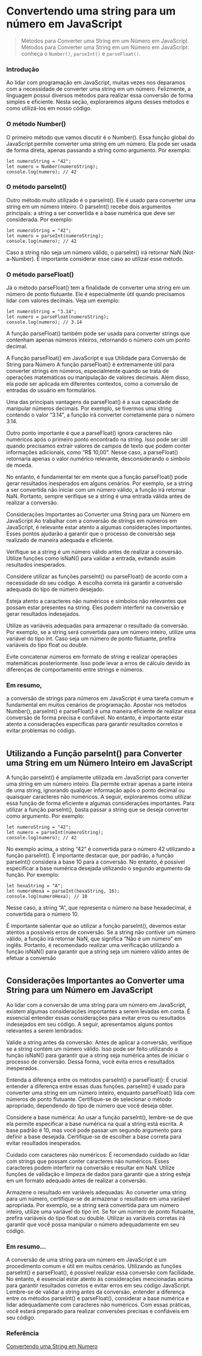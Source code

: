 
# Convertendo uma string para um número em JavaScript


> Métodos para Converter uma String em um Número em JavaScript.
> Métodos para Converter uma String em um Número em JavaScript: conheça o `Number()`, `parseInt()` e `parseFloat()`.

### Introdução
Ao lidar com programação em JavaScript, muitas vezes nos deparamos com a necessidade de converter uma string em um número. Felizmente, a linguagem possui diversos métodos para realizar essa conversão de forma simples e eficiente. Nesta seção, exploraremos alguns desses métodos e como utilizá-los em nosso código.


### O método Number()
O primeiro método que vamos discutir é o Number(). Essa função global do JavaScript permite converter uma string em um número. Ela pode ser usada de forma direta, apenas passando a string como argumento. Por exemplo:
```
let numeroString = "42";
let numero = Number(numeroString);
console.log(numero); // 42
```

### O método parseInt()
Outro método muito utilizado é o parseInt(). Ele é usado para converter uma string em um número inteiro. O parseInt() recebe dois argumentos principais: a string a ser convertida e a base numérica que deve ser considerada. Por exemplo:
```
let numeroString = "42";
let numero = parseInt(numeroString);
console.log(numero); // 42
```
Caso a string não seja um número válido, o parseInt() irá retornar NaN (Not-a-Number). É importante considerar esse caso ao utilizar esse método.


### O método parseFloat()
Já o método parseFloat() tem a finalidade de converter uma string em um número de ponto flutuante. Ele é especialmente útil quando precisamos lidar com valores decimais. Veja um exemplo:
```
let numeroString = "3.14";
let numero = parseFloat(numeroString);
console.log(numero); // 3.14
```
A função parseFloat() também pode ser usada para converter strings que contenham apenas números inteiros, retornando o número com um ponto decimal.

A Função parseFloat() em JavaScript e sua Utilidade para Conversão de String para Número
A função parseFloat() é extremamente útil para converter strings em números, especialmente quando se trata de operações matemáticas ou manipulação de valores decimais. Além disso, ela pode ser aplicada em diferentes contextos, como a conversão de entradas do usuário em formulários.

Uma das principais vantagens da parseFloat() é a sua capacidade de manipular números decimais. Por exemplo, se tivermos uma string contendo o valor “3.14”, a função irá converter corretamente para o número 3.14.

Outro ponto importante é que a parseFloat() ignora caracteres não numéricos após o primeiro ponto encontrado na string. Isso pode ser útil quando precisamos extrair valores de campos de texto que podem conter informações adicionais, como “R$ 10,00”. Nesse caso, a parseFloat() retornaria apenas o valor numérico relevante, desconsiderando o símbolo de moeda.

No entanto, é fundamental ter em mente que a função parseFloat() pode gerar resultados inesperados em alguns cenários. Por exemplo, se a string a ser convertida não iniciar com um número válido, a função irá retornar NaN. Portanto, sempre verifique se a string é uma entrada válida antes de realizar a conversão.


Considerações Importantes ao Converter uma String para um Número em JavaScript
Ao trabalhar com a conversão de strings em números em JavaScript, é relevante estar atento a algumas considerações importantes. Esses pontos ajudarão a garantir que o processo de conversão seja realizado de maneira adequada e eficiente.

Verifique se a string é um número válido antes de realizar a conversão. Utilize funções como isNaN() para validar a entrada, evitando assim resultados inesperados.

Considere utilizar as funções parseInt() ou parseFloat() de acordo com a necessidade do seu código. A escolha correta irá garantir a conversão adequada do tipo de número desejado.

Esteja atento a caracteres não numéricos e símbolos não relevantes que possam estar presentes na string. Eles podem interferir na conversão e gerar resultados indesejados.

Utilize as variáveis adequadas para armazenar o resultado da conversão. Por exemplo, se a string será convertida para um número inteiro, utilize uma variável do tipo int. Caso seja um número de ponto flutuante, prefira variáveis do tipo float ou double.

Evite concatenar números em formato de string e realizar operações matemáticas posteriormente. Isso pode levar a erros de cálculo devido às diferenças de comportamento entre strings e números.

### Em resumo, 
a conversão de strings para números em JavaScript é uma tarefa comum e fundamental em muitos cenários de programação. Apostar nos métodos Number(), parseInt() e parseFloat() é uma maneira eficiente de realizar essa conversão de forma precisa e confiável. No entanto, é importante estar atento a considerações específicas para garantir resultados corretos e evitar problemas no código.
#

## Utilizando a Função parseInt() para Converter uma String em um Número Inteiro em JavaScript

A função parseInt() é amplamente utilizada em JavaScript para converter uma string em um número inteiro. Ela permite extrair apenas a parte inteira de uma string, ignorando qualquer informação após o ponto decimal ou quaisquer caracteres não numéricos. A seguir, exploraremos como utilizar essa função de forma eficiente e algumas considerações importantes.
Para utilizar a função parseInt(), basta passar a string que se deseja converter como argumento. Por exemplo:
```
let numeroString = "42";
let numero = parseInt(numeroString);
console.log(numero); // 42
```

No exemplo acima, a string “42” é convertida para o número 42 utilizando a função parseInt(). É importante destacar que, por padrão, a função parseInt() considera a base 10 para a conversão.
No entanto, é possível especificar a base numérica desejada utilizando o segundo argumento da função. Por exemplo:
```
let hexaString = "A";
let numeroHexa = parseInt(hexaString, 16);
console.log(numeroHexa); // 10
```
Nesse caso, a string “A”, que representa o número na base hexadecimal, é convertida para o número 10.

É importante salientar que ao utilizar a função parseInt(), devemos estar atentos a possíveis erros de conversão. Se a string não contiver um número válido, a função irá retornar NaN, que significa “Não é um número” em inglês. Portanto, é recomendado realizar uma verificação utilizando a função isNaN() para garantir que a string seja um número válido antes de efetuar a conversão

#
## Considerações Importantes ao Converter uma String para um Número em JavaScript
Ao lidar com a conversão de uma string para um número em JavaScript, existem algumas considerações importantes a serem levadas em conta. É essencial entender essas considerações para evitar erros ou resultados indesejados em seu código. A seguir, apresentamos alguns pontos relevantes a serem lembrados:

Valide a string antes da conversão: Antes de aplicar a conversão, verifique se a string contém um número válido. Isso pode ser feito utilizando a função isNaN() para garantir que a string seja numérica antes de iniciar o processo de conversão. Dessa forma, você evita erros e resultados inesperados.

Entenda a diferença entre os métodos parseInt() e parseFloat(): É crucial entender a diferença entre essas duas funções. parseInt() é usado para converter uma string em um número inteiro, enquanto parseFloat() lida com números de ponto flutuante. Certifique-se de selecionar o método apropriado, dependendo do tipo de número que você deseja obter.

Considere a base numérica: Ao usar a função parseInt(), lembre-se de que ela permite especificar a base numérica na qual a string está escrita. A base padrão é 10, mas você pode passar um segundo argumento para definir a base desejada. Certifique-se de escolher a base correta para evitar resultados inesperados.

Cuidado com caracteres não numéricos: É recomendado cuidado ao lidar com strings que possam conter caracteres não numéricos. Esses caracteres podem interferir na conversão e resultar em NaN. Utilize funções de validação e limpeza de dados para garantir que a string esteja em um formato adequado antes de realizar a conversão.

Armazene o resultado em variáveis adequadas: Ao converter uma string para um número, certifique-se de armazenar o resultado em uma variável apropriada. Por exemplo, se a string será convertida para um número inteiro, utilize uma variável do tipo int. Se for um número de ponto flutuante, prefira variáveis do tipo float ou double. Utilizar as variáveis corretas irá garantir que você possa manipular o número adequadamente em seu código.

### Em resumo…
 A conversão de uma string para um número em JavaScript é um procedimento comum e útil em muitos cenários. Utilizando as funções parseInt() e parseFloat(), é possível realizar essa conversão com facilidade. No entanto, é essencial estar atento às considerações mencionadas acima para garantir resultados corretos e evitar erros em seu código JavaScript. Lembre-se de validar a string antes da conversão, entender a diferença entre os métodos parseInt() e parseFloat(), considerar a base numérica e lidar adequadamente com caracteres não numéricos. Com essas práticas, você estará preparado para realizar conversões precisas e confiáveis em seu código.



### Referência
[Convertendo uma String em Numero](https://awari.com.br/javascript-convert-string-to-number-convertendo-uma-string-para-um-numero-em-javascript/)
